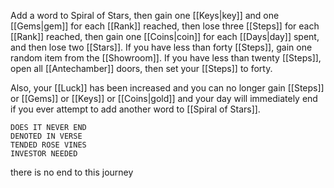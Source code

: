 

Add a word to Spiral of Stars, then gain one [[Keys|key]] and one [[Gems|gem]] for each [[Rank]] reached, then lose three [[Steps]] for each [[Rank]] reached, then gain one [[Coins|coin]] for each [[Days|day]] spent, and then lose two [[Stars]]. If you have less than forty [[Steps]], gain one random item from the [[Showroom]]. If you have less than twenty [[Steps]], open all [[Antechamber]] doors, then set your [[Steps]] to forty.

Also, your [[Luck]] has been increased and you can no longer gain [[Steps]] or [[Gems]] or [[Keys]] or [[Coins|gold]] and your day will immediately end if you ever attempt to add another word to [[Spiral of Stars]].



```
DOES IT NEVER END
DENOTED IN VERSE
TENDED ROSE VINES
INVESTOR NEEDED
```


there is no end to this journey